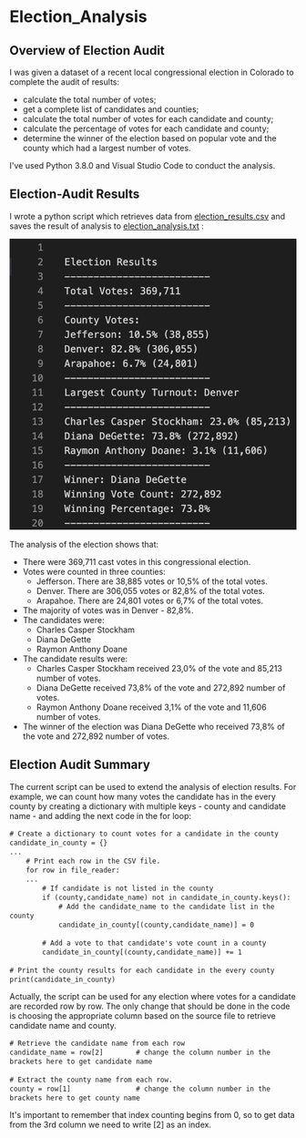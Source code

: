 # Election_Analysis

## Overview of Election Audit
I was given a dataset of a recent local congressional election in Colorado to complete the audit of results:
- calculate the total number of votes;
- get a complete list of candidates and counties;
- calculate the total number of votes for each candidate and county;
- calculate the percentage of votes for each candidate and county;
- determine the winner of the election based on popular vote and the county which had a largest number of votes.

I've used Python 3.8.0 and Visual Studio Code to conduct the analysis.

## Election-Audit Results
I wrote a python script which retrieves data from [election_results.csv](https://github.com/angkohtenko/Election_Analysis/blob/main/Resources/election_results.csv) and saves the result of analysis to [election_analysis.txt](https://github.com/angkohtenko/Election_Analysis/blob/main/Analysis/election_analysis.txt) :

![](https://github.com/angkohtenko/Election_Analysis/blob/main/Analysis/election_analysis_screenshot.png)

The analysis of the election shows that:
- There were 369,711 cast votes in this congressional election.
- Votes were counted in three counties:
  * Jefferson. There are 38,885 votes or 10,5% of the total votes.
  * Denver. There are 306,055 votes or 82,8% of the total votes.
  * Arapahoe. There are 24,801 votes or 6,7% of the total votes.
- The majority of votes was in Denver - 82,8%.
- The candidates were:
  * Charles Casper Stockham
  * Diana DeGette
  * Raymon Anthony Doane
- The candidate results were:
  * Charles Casper Stockham received 23,0% of the vote and 85,213 number of votes.
  * Diana DeGette received 73,8% of the vote and 272,892 number of votes.
  * Raymon Anthony Doane received 3,1% of the vote and 11,606 number of votes.
- The winner of the election was Diana DeGette who received 73,8% of the vote and 272,892 number of votes.


## Election Audit Summary
The current script can be used to extend the analysis of election results.
For example, we can count how many votes the candidate has in the every county by creating a dictionary with multiple keys - county and candidate name - and
adding the next code in the for loop:
```
# Create a dictionary to count votes for a candidate in the county
candidate_in_county = {}
...
    # Print each row in the CSV file.
    for row in file_reader:
    ...
        # If candidate is not listed in the county
        if (county,candidate_name) not in candidate_in_county.keys():
            # Add the candidate_name to the candidate list in the county
            candidate_in_county[(county,candidate_name)] = 0

        # Add a vote to that candidate's vote count in a county
        candidate_in_county[(county,candidate_name)] += 1

# Print the county results for each candidate in the every county
print(candidate_in_county)
```
Actually, the script can be used for any election where votes for a candidate are recorded row by row. The only change that should be done in the code is choosing the appropriate column based on the source file to retrieve candidate name and county.
```
# Retrieve the candidate name from each row
candidate_name = row[2]        # change the column number in the brackets here to get candidate name

# Extract the county name from each row.
county = row[1]                # change the column number in the brackets here to get county name
````
It's important to remember that index counting begins from 0, so to get data from the 3rd column we need to write [2] as an index.
